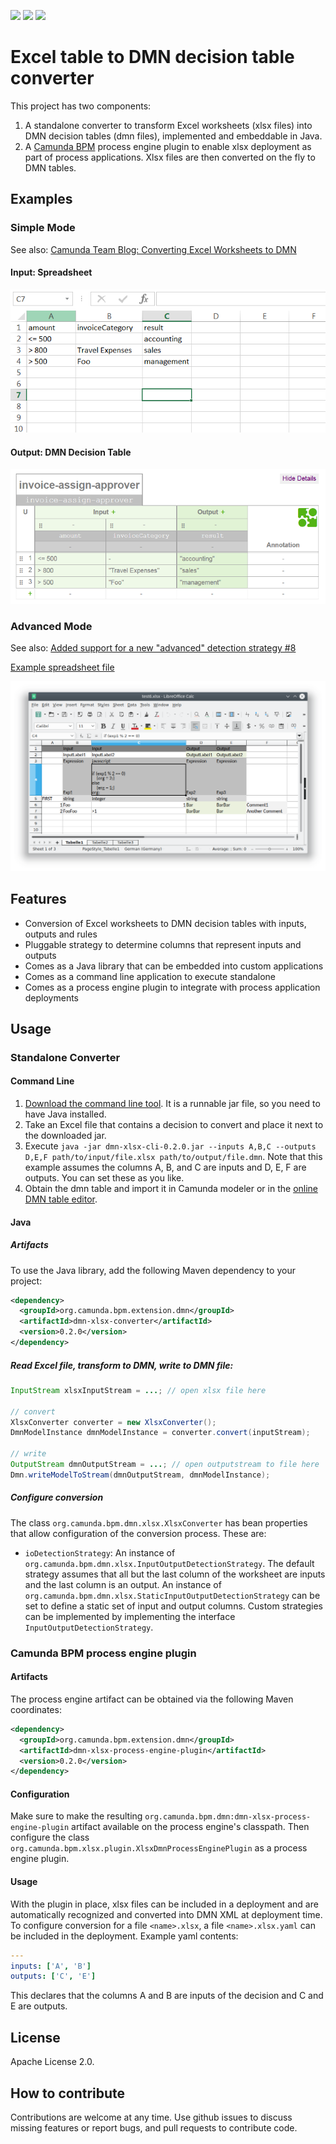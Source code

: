 [![](https://img.shields.io/badge/Community%20Extension-An%20open%20source%20community%20maintained%20project-FF4700)](https://github.com/camunda-community-hub/community)
[![](https://img.shields.io/badge/Lifecycle-Abandoned-lightgrey)](https://github.com/Camunda-Community-Hub/community/blob/main/extension-lifecycle.md#abandoned-)
[![](https://img.shields.io/badge/Lifecycle-Needs%20Maintainer%20-ff69b4)](https://github.com/Camunda-Community-Hub/community/blob/main/extension-lifecycle.md#abandoned-)

Excel table to DMN decision table converter
===========================================

This project has two components:

1. A standalone converter to transform Excel worksheets (xlsx files) into DMN decision tables (dmn files), implemented and embeddable in Java.
2. A [Camunda BPM](https://www.camunda.org) process engine plugin to enable xlsx deployment as part of process applications. Xlsx files are then converted on the fly to DMN tables.

## Examples

### Simple Mode

See also: [Camunda Team Blog: Converting Excel Worksheets to DMN](https://blog.camunda.com/post/2016/01/excel-dmn-conversion/)

#### Input: Spreadsheet

![Screenshot Simple Spreadsheet](screenshot-simple.png)

#### Output: DMN Decision Table

![Screenshot Simple Spreadsheet converted into DMN](screenshot-simple-dmn.png)

### Advanced Mode

See also: [Added support for a new "advanced" detection strategy #8](https://github.com/camunda/camunda-dmn-xlsx/pull/23)

[Example spreadsheet file](https://github.com/camunda/camunda-dmn-xlsx/blob/master/xlsx-dmn-converter/src/test/resources/test6.xlsx)

![Screenshot Advanced Mode Spreadsheet](screenshot-advanced.png)

Features
--------

* Conversion of Excel worksheets to DMN decision tables with inputs, outputs and rules
* Pluggable strategy to determine columns that represent inputs and outputs
* Comes as a Java library that can be embedded into custom applications
* Comes as a command line application to execute standalone
* Comes as a process engine plugin to integrate with process application deployments

Usage
-----

### Standalone Converter

#### Command Line

1. [Download the command line tool](https://artifacts.camunda.com/artifactory/public/org/camunda/bpm/extension/dmn/dmn-xlsx-cli/0.2.0/dmn-xlsx-cli-0.2.0.jar). It is a runnable jar file, so you need to have Java installed.
2. Take an Excel file that contains a decision to convert and place it next to the downloaded jar.
3. Execute `java -jar dmn-xlsx-cli-0.2.0.jar --inputs A,B,C --outputs D,E,F path/to/input/file.xlsx path/to/output/file.dmn`. Note that this example assumes the columns A, B, and C are inputs and D, E, F are outputs. You can set these as you like.
4. Obtain the dmn table and import it in Camunda modeler or in the [online DMN table editor](http://demo.bpmn.io/dmn).

#### Java

##### Artifacts

To use the Java library, add the following Maven dependency to your project:

```xml
<dependency>
  <groupId>org.camunda.bpm.extension.dmn</groupId>
  <artifactId>dmn-xlsx-converter</artifactId>
  <version>0.2.0</version>
</dependency>
```

##### Read Excel file, transform to DMN, write to DMN file:

```java
InputStream xlsxInputStream = ...; // open xlsx file here

// convert
XlsxConverter converter = new XlsxConverter();
DmnModelInstance dmnModelInstance = converter.convert(inputStream);

// write
OutputStream dmnOutputStream = ...; // open outputstream to file here
Dmn.writeModelToStream(dmnOutputStream, dmnModelInstance);
```

##### Configure conversion

The class `org.camunda.bpm.dmn.xlsx.XlsxConverter` has bean properties that allow configuration of the conversion process. These are:

* `ioDetectionStrategy`: An instance of `org.camunda.bpm.dmn.xlsx.InputOutputDetectionStrategy`. The default strategy assumes that all but the last column of the worksheet are inputs and the last column is an output. An instance of `org.camunda.bpm.dmn.xlsx.StaticInputOutputDetectionStrategy` can be set to define a static set of input and output columns. Custom strategies can be implemented by implementing the interface `InputOutputDetectionStrategy`.

### Camunda BPM process engine plugin

#### Artifacts

The process engine artifact can be obtained via the following Maven coordinates:

```xml
<dependency>
  <groupId>org.camunda.bpm.extension.dmn</groupId>
  <artifactId>dmn-xlsx-process-engine-plugin</artifactId>
  <version>0.2.0</version>
</dependency>
```

#### Configuration

Make sure to make the resulting `org.camunda.bpm.dmn:dmn-xlsx-process-engine-plugin` artifact available on the process engine's classpath. Then configure the class `org.camunda.bpm.xlsx.plugin.XlsxDmnProcessEnginePlugin` as a process engine plugin.

#### Usage

With the plugin in place, xlsx files can be included in a deployment and are automatically recognized and converted into DMN XML at deployment time. To configure conversion for a file `<name>.xlsx`, a file `<name>.xlsx.yaml` can be included in the deployment. Example yaml contents:

```yaml
---
inputs: ['A', 'B']
outputs: ['C', 'E']
```

This declares that the columns A and B are inputs of the decision and C and E are outputs.


License
-------

Apache License 2.0.

How to contribute
-----------------

Contributions are welcome at any time. Use github issues to discuss missing features or report bugs, and pull requests to contribute code.
